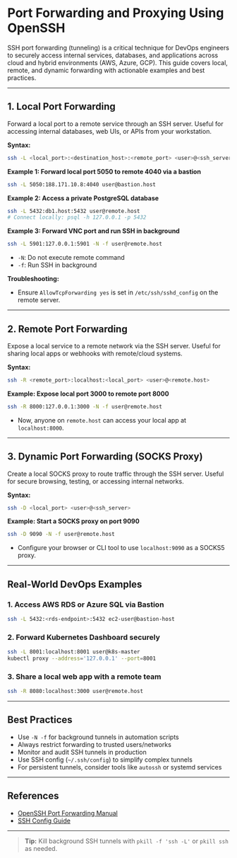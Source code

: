 # Port Forwarding and Proxying Using OpenSSH

SSH port forwarding (tunneling) is a critical technique for DevOps engineers to securely access internal services, databases, and applications across cloud and hybrid environments (AWS, Azure, GCP). This guide covers local, remote, and dynamic forwarding with actionable examples and best practices.

---

## 1. Local Port Forwarding

Forward a local port to a remote service through an SSH server. Useful for accessing internal databases, web UIs, or APIs from your workstation.

**Syntax:**

```bash
ssh -L <local_port>:<destination_host>:<remote_port> <user>@<ssh_server>
```

**Example 1: Forward local port 5050 to remote 4040 via a bastion**

```bash
ssh -L 5050:188.171.10.8:4040 user@bastion.host
```

**Example 2: Access a private PostgreSQL database**

```bash
ssh -L 5432:db1.host:5432 user@remote.host
# Connect locally: psql -h 127.0.0.1 -p 5432
```

**Example 3: Forward VNC port and run SSH in background**

```bash
ssh -L 5901:127.0.0.1:5901 -N -f user@remote.host
```

- `-N`: Do not execute remote command
- `-f`: Run SSH in background

**Troubleshooting:**

- Ensure `AllowTcpForwarding yes` is set in `/etc/ssh/sshd_config` on the remote server.

---

## 2. Remote Port Forwarding

Expose a local service to a remote network via the SSH server. Useful for sharing local apps or webhooks with remote/cloud systems.

**Syntax:**

```bash
ssh -R <remote_port>:localhost:<local_port> <user>@<remote.host>
```

**Example: Expose local port 3000 to remote port 8000**

```bash
ssh -R 8000:127.0.0.1:3000 -N -f user@remote.host
```

- Now, anyone on `remote.host` can access your local app at `localhost:8000`.

---

## 3. Dynamic Port Forwarding (SOCKS Proxy)

Create a local SOCKS proxy to route traffic through the SSH server. Useful for secure browsing, testing, or accessing internal networks.

**Syntax:**

```bash
ssh -D <local_port> <user>@<ssh_server>
```

**Example: Start a SOCKS proxy on port 9090**

```bash
ssh -D 9090 -N -f user@remote.host
```

- Configure your browser or CLI tool to use `localhost:9090` as a SOCKS5 proxy.

---

## Real-World DevOps Examples

### 1. Access AWS RDS or Azure SQL via Bastion

```bash
ssh -L 5432:<rds-endpoint>:5432 ec2-user@bastion-host
```

### 2. Forward Kubernetes Dashboard securely

```bash
ssh -L 8001:localhost:8001 user@k8s-master
kubectl proxy --address='127.0.0.1' --port=8001
```

### 3. Share a local web app with a remote team

```bash
ssh -R 8080:localhost:3000 user@remote.host
```

---

## Best Practices

- Use `-N -f` for background tunnels in automation scripts
- Always restrict forwarding to trusted users/networks
- Monitor and audit SSH tunnels in production
- Use SSH config (`~/.ssh/config`) to simplify complex tunnels
- For persistent tunnels, consider tools like `autossh` or systemd services

---

## References

- [OpenSSH Port Forwarding Manual](https://man.openbsd.org/ssh#PORT_FORWARDING)
- [SSH Config Guide](./how-to-use-ssh-config.md)

---

> **Tip:** Kill background SSH tunnels with `pkill -f 'ssh -L'` or `pkill ssh` as needed.
